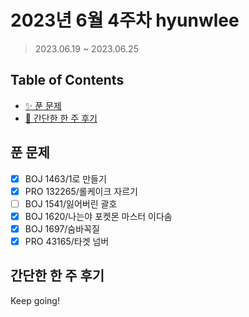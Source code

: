 # 2023년 6월 4주차 hyunwlee

> 2023.06.19 ~ 2023.06.25

## Table of Contents

- [✨ 푼 문제](#푼-문제)
- [🤔 간단한 한 주 후기](#간단한-한-주-후기)

## 푼 문제

<!-- 📕 백준 : BOJ 문제번호/문제제목 e.g. BOJ 2577/숫자의 개수 -->
<!-- 📗 프로그래머스 : PRO 문제번호/문제제목 e.g. PRO 120812/최빈값 구하기 -->
<!-- 백준허브를 사용하시면 프로그래머스의 문제번호도 확인하실 수 있습니다 -->

- [x] BOJ 1463/1로 만들기
- [x] PRO 132265/롤케이크 자르기
- [ ] BOJ 1541/잃어버린 괄호
- [x] BOJ 1620/나는야 포켓몬 마스터 이다솜
- [x] BOJ 1697/숨바꼭질
- [x] PRO 43165/타겟 넘버

## 간단한 한 주 후기

<!-- 한 주 후기를 간단하게 작성해주세요 ! -->

Keep going!
